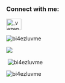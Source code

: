 <h3 align="left">Connect with me:</h3>
<p align="left">
<a href="https://instagram.com/_vezenkov_" target="blank"><img align="center" src="https://raw.githubusercontent.com/rahuldkjain/github-profile-readme-generator/master/src/images/icons/Social/instagram.svg" alt="_vezenkov_" height="30" width="40" /></a>
</p>



<p><img src="https://github-readme-stats.vercel.app/api/top-langs?username=bi4ezluvme&show_icons=true&locale=en&layout=compact" alt="bi4ezluvme" /></p>

<p><img src="https://leetcode-stats-six.vercel.app/?username=Bi4ezLuvMe"/></p>

<p>&nbsp;<img align="center" src="https://github-readme-stats.vercel.app/api?username=bi4ezluvme&show_icons=true&locale=en" alt="bi4ezluvme" /></p>

<p><img align="center" src="https://github-readme-streak-stats.herokuapp.com/?user=bi4ezluvme&" alt="bi4ezluvme" /></p>
